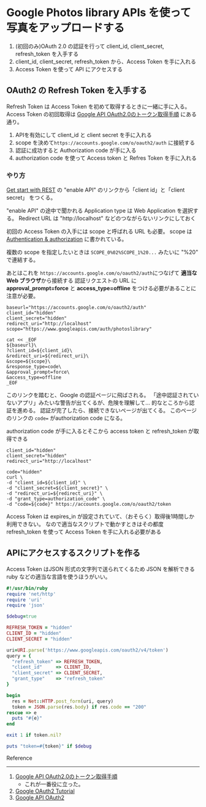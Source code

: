 # Google Photos library APIs を使って写真をアップロードする
   
1. (初回のみ)OAuth 2.0 の認証を行って client_id, client_secret, refresh_token を入手する
1. client_id, client_secret, refresh_token から、Access Token を手に入れる
1. Access Token を使って API にアクセスする

## OAuth2 の Refresh Token を入手する
Refresh Token は Access Token を初めて取得するときに一緒に手に入る。
Access Token の初回取得は
[Google API OAuth2.0のトークン取得手順](https://qiita.com/giiko_/items/b0b2ff41dfb0a62d628b)
にある通り。

1. APIを有効にして client_id と client secret を手に入れる
1. scope を決めて`https://accounts.google.com/o/oauth2/auth` に接続する
1. 認証に成功すると Authorization code が手に入る
1. authorization code を使って Access token と Refres Token を手に入れる

### やり方
[Get start with REST](https://developers.google.com/photos/library/guides/get-started)
の "enable API" のリンクから「client id」と「client secret」 をつくる。

"enable API" の途中で聞かれる Application type は Web Application を選択する。
Redirect URL は "http://localhost" などのつながらないリンクにしておく

初回の Access Token の入手には scope と呼ばれる URL も必要。
scope は[Authentication & authorization](https://developers.google.com/photos/library/guides/authentication-authorization)
に書かれている。

複数の scope を指定したいときは `SCOPE_0%02%SCOPE_1%20...` みたいに "%20" で連結する。

あとはこれを `https://accounts.google.com/o/oauth2/auth`につなげて **適当な Web ブラウザ**から接続する
認証リクエストの URL に **approval_prompt=force** と **access_type=offline** をつける必要があることに注意が必要。
```
baseurl="https://accounts.google.com/o/oauth2/auth"
client_id="hidden"
client_secret="hidden"
redirect_uri="http://localhost"
scope="https://www.googleapis.com/auth/photoslibrary"

cat << _EOF
${baseurl}\
?client_id=${client_id}\
&redirect_uri=${redirect_uri}\
&scope=${scope}\
&response_type=code\
&approval_prompt=force\
&access_type=offline
_EOF
```

このリンクを踏むと、Google の認証ページに飛ばされる。
「途中認証されていないアプリ」みたいな警告が出てくるが、危険を理解して... 的なところから認証を進める。
認証が完了したら、接続できないページが出てくる。
このページのリンクの `code=` がauthorization code になる。

authorization code が手に入るとそこから access token と refresh_token が取得できる
```
client_id="hidden"
client_secret="hidden"
redirect_uri="http://localhost"

code="hidden"
curl \
-d "client_id=${client_id}" \
-d "client_secret=${client_secret}" \
-d "redirect_uri=${redirect_uri}" \
-d "grant_type=authorization_code" \
-d "code=${code}" https://accounts.google.com/o/oauth2/token
```

Access Token は expires_in が設定されていて、（おそらく）取得後1時間しか利用できない。
なので適当なスクリプトで動かすときはその都度 refresh_token を使って Access Token を手に入れる必要がある

## APIにアクセスするスクリプトを作る
Access Token はJSON 形式の文字列で送られてくるため JSON を解析できる ruby などの適当な言語を使うほうがいい。

```ruby
#!/usr/bin/ruby
require 'net/http'
require 'uri'
require 'json'

$debug=true

REFRESH_TOKEN = "hidden"
CLIENT_ID = "hidden"
CLIENT_SECRET = "hidden"

uri=URI.parse('https://www.googleapis.com/oauth2/v4/token')
query = {
  "refresh_token" => REFRESH_TOKEN,
  "client_id"     => CLIENT_ID,
  "client_secret" => CLIENT_SECRET,
  "grant_type"    => "refresh_token"
}

begin
  res = Net::HTTP.post_form(uri, query)
  token = JSON.parse(res.body) if res.code == "200"
rescue => e
  puts "#{e}"
end

exit 1 if token.nil?

puts "token=#{token}" if $debug
```

Reference
- - -
1. [Google API OAuth2.0のトークン取得手順](https://qiita.com/giiko_/items/b0b2ff41dfb0a62d628b)
   - これが一番役に立った。
1. [Google OAuth2 Tutorial](https://requests-oauthlib.readthedocs.io/en/latest/examples/google.html)
1. [Google API OAuth2](https://qiita.com/giiko_/items/b0b2ff41dfb0a62d628b)
